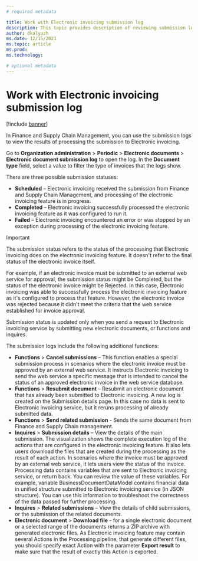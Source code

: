 ```yaml
---
# required metadata

title: Work with Electronic invoicing submission log
description: This topic provides description of reviewing submission log details
author: dkalyuzh
ms.date: 12/15/2021
ms.topic: article
ms.prod: 
ms.technology: 

# optional metadata
---
```


# Work with Electronic invoicing submission log

[!include [banner](../includes/banner.md)]

In Finance and Supply Chain Management, you can use the submission logs to view the results of processing the submission to Electronic invoicing. 

Go to **Organization administration** > **Periodic** > **Electronic documents** > **Electronic document submission log** to open the log.
In the **Document type** field, select a value to filter the type of invoices that the logs show. 

There are three possible submission statuses:
 - **Scheduled** – Electronic invoicing received the submission from Finance and Supply Chain Management, and processing of the electronic invoicing feature is in progress.
 - **Completed** – Electronic invoicing successfully processed the electronic invoicing feature as it was configured to run it.
 - **Failed** – Electronic invoicing encountered an error or was stopped by an exception during processing of the electronic invoicing feature.
 
> [!IMPORTANT]
> The submission status refers to the status of the processing that Electronic invoicing does on the electronic invoicing feature. It doesn't refer to the final status of the electronic invoice itself.
> 
> For example, if an electronic invoice must be submitted to an external web service for approval, the submission status might be Completed, but the status of the electronic invoice might be Rejected. In this case, Electronic invoicing was able to successfully process the electronic invoicing feature as it's configured to process that feature. However, the electronic invoice was rejected because it didn't meet the criteria that the web service established for invoice approval.

Submission status is updated only when you send a request to Electronic invoicing service by submitting new electronic documents, or functions and inquires.

The submission logs include the following additional functions:
 - **Functions** > **Cancel submissions** – This function enables a special submission process in scenarios where the electronic invoice must be approved by an external web service. It instructs Electronic invoicing to send the web service a specific message that is intended to cancel the status of an approved electronic invoice in the web service database.
 - **Functions** > **Resubmit document** – Resubmit an electronic document that has already been submitted to Electronic invoicing. A new log is created on the Submission details page. In this case no data is sent to Electronic invoicing service, but it reruns processing of already submitted data.
 - **Functions** > **Send related submission** - Sends the same document from Finance and Supply Chain management. 
 - **Inquires** > **Submission details** – View the details of the main submission. The visualization shows the complete execution log of the actions that are configured in the electronic invoicing feature. It also lets users download the files that are created during the processing as the result of each action. In scenarios where the invoice must be approved by an external web service, it lets users view the status of the invoice.
Processing data contains variables that are sent to Electronic invoicing service, or return back. You can review the value of these variables. For example, variable BusinessDocumentDataModel contains financial data in unified structure submitted to Electronic invoicing service (in JSON structure). You can use this information to troubleshoot the correctness of the data passed for further processing.
 - **Inquires** > **Related submissions** – View the details of child submissions, or the submission of the related documents.
 - **Electronic document** > **Download file** - for a single electronic document or a selected range of the documents returns a ZIP archive with generated electronic files. As Electronic invoicing feature may contain several Actions in the Processing pipeline, that generate different files, you should specify exact Action with the parameter **Export result** to make sure that the result of exactly this Action is exported.
	

